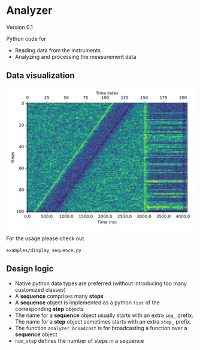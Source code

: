 # Analyzer
Version  0.1

Python code for

* Reading data from the instruments
* Analyzing and processing the measurement data

## Data visualization

<img src="images/quantum_trajectory_sequence.png" width="600">

For the usage please check out

`examples/display_sequence.py`

## Design logic

* Native python data types are preferred (without introducing too many customized classes)
* A **sequence** comprises many **steps**
* A **sequence** object is implemented as a python `list` of the corresponding **step** objects
* The name for a **sequence** object usually starts with an extra `seq_` prefix. The name for a **step** object sometimes starts with an extra `step_` prefix.
* The function `analyzer.broadcast` is for broadcasting a function over a **sequence** object
* `num_step` defines the number of steps in a sequence

